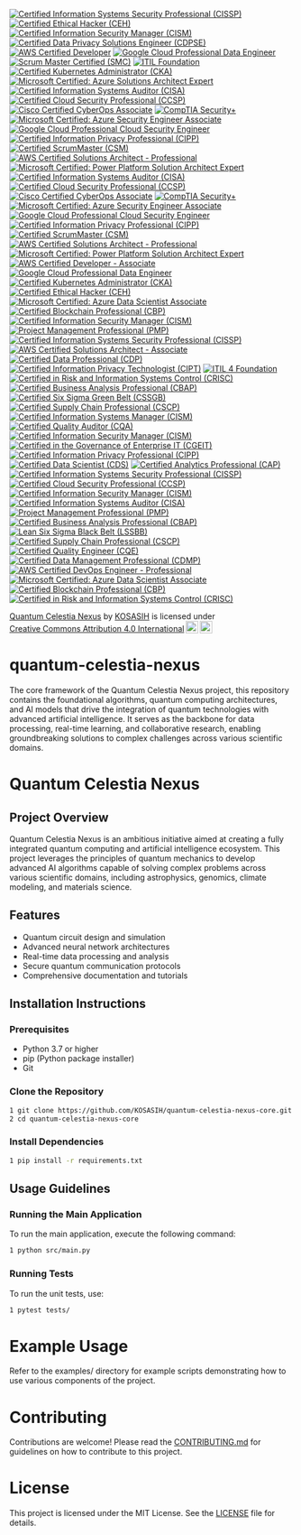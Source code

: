 [![Certified Information Systems Security Professional (CISSP)](https://img.shields.io/badge/CISSP-Certified-0072C6?style=flat&logo=isc2)](https://www.isc2.org/Certifications/CISSP)
[![Certified Ethical Hacker (CEH)](https://img.shields.io/badge/CEH-Certified-0072C6?style=flat&logo=ec-council)](https://www.eccouncil.org/programs/certified-ethical-hacker-ceh/)
[![Certified Information Security Manager (CISM)](https://img.shields.io/badge/CISM-Certified-0072C6?style=flat&logo=isaca)](https://www.isaca.org/credentialing/cism)
[![Certified Data Privacy Solutions Engineer (CDPSE)](https://img.shields.io/badge/CDPSE-Certified-0072C6?style=flat&logo=isaca)](https://www.isaca.org/credentialing/cdpse)
[![AWS Certified Developer](https://img.shields.io/badge/AWS%20Certified%20Developer-Certified-0072C6?style=flat&logo=amazonaws)](https://aws.amazon.com/certification/certified-developer-associate/)
[![Google Cloud Professional Data Engineer](https://img.shields.io/badge/Google%20Cloud%20Professional%20Data%20Engineer-Certified-0072C6?style=flat&logo=googlecloud)](https://cloud.google.com/certification/data-engineer)
[![Scrum Master Certified (SMC)](https://img.shields.io/badge/SMC-Certified-0072C6?style=flat&logo=scrum)](https://www.scrumstudy.com/certification/scrum-master-certified/)
[![ITIL Foundation](https://img.shields.io/badge/ITIL%20Foundation-Certified-0072C6?style=flat&logo=itil)](https://www.axelos.com/certifications/itil)
[![Certified Kubernetes Administrator (CKA)](https://img.shields.io/badge/CKA-Certified-0072C6?style=flat&logo=kubernetes)](https://www.cncf.io/certification/cka/)
[![Microsoft Certified: Azure Solutions Architect Expert](https://img.shields.io/badge/Microsoft%20Azure%20Solutions%20Architect%20Expert-Certified-0072C6?style=flat&logo=microsoft)](https://learn.microsoft.com/en-us/certifications/azure-solutions-architect/)
[![Certified Information Systems Auditor (CISA)](https://img.shields.io/badge/CISA-Certified-FF9900?style=flat&logo=isaca)](https://www.isaca.org/credentialing/cisa)
[![Certified Cloud Security Professional (CCSP)](https://img.shields.io/badge/CCSP-Certified-0072C6?style=flat&logo=isc2)](https://www.isc2.org/Certifications/CCSP)
[![Cisco Certified CyberOps Associate](https://img.shields.io/badge/CyberOps%20Associate-Certified-00A1E0?style=flat&logo=cisco)](https://www.cisco.com/c/en/us/training-events/training-certifications/certifications/associate/cyberops-associate.html)
[![CompTIA Security+](https://img.shields.io/badge/CompTIA%20Security%2B-Certified-5B8DF1?style=flat&logo=comptia)](https://www.comptia.org/certifications/security)
[![Microsoft Certified: Azure Security Engineer Associate](https://img.shields.io/badge/Azure%20Security%20Engineer%20Associate-Certified-0078D4?style=flat&logo=microsoft)](https://learn.microsoft.com/en-us/certifications/azure-security-engineer/)
[![Google Cloud Professional Cloud Security Engineer](https://img.shields.io/badge/Google%20Cloud%20Professional%20Cloud%20Security%20Engineer-Certified-4285F4?style=flat&logo=googlecloud)](https://cloud.google.com/certification/cloud-security-engineer)
[![Certified Information Privacy Professional (CIPP)](https://img.shields.io/badge/CIPP-Certified-FFB300?style=flat&logo=IAPP)](https://iapp.org/certify/cipp/)
[![Certified ScrumMaster (CSM)](https://img.shields.io/badge/CSM-Certified-FF6F20?style=flat&logo=scrum)](https://www.scrumalliance.org/get-certified/scrum-master-track/certified-scrummaster/)
[![AWS Certified Solutions Architect - Professional](https://img.shields.io/badge/AWS%20Certified%20Solutions%20Architect%20-%20Professional-CB4B4B?style=flat&logo=amazonaws)](https://aws.amazon.com/certification/certified-solutions-architect-professional/)
[![Microsoft Certified: Power Platform Solution Architect Expert](https://img.shields.io/badge/Microsoft%20Power%20Platform%20Solution%20Architect%20Expert-Certified-FFB900?style=flat&logo=microsoft)](https://learn.microsoft.com/en-us/certifications/power-platform-solution-architect/)
[![Certified Information Systems Auditor (CISA)](https://img.shields.io/badge/CISA-Certified-FF9900?style=flat&logo=isaca)](https://www.isaca.org/credentialing/cisa)
[![Certified Cloud Security Professional (CCSP)](https://img.shields.io/badge/CCSP-Certified-0072C6?style=flat&logo=isc2)](https://www.isc2.org/Certifications/CCSP)
[![Cisco Certified CyberOps Associate](https://img.shields.io/badge/CyberOps%20Associate-Certified-00A1E0?style=flat&logo=cisco)](https://www.cisco.com/c/en/us/training-events/training-certifications/certifications/associate/cyberops-associate.html)
[![CompTIA Security+](https://img.shields.io/badge/CompTIA%20Security%2B-Certified-5B8DF1?style=flat&logo=comptia)](https://www.comptia.org/certifications/security)
[![Microsoft Certified: Azure Security Engineer Associate](https://img.shields.io/badge/Azure%20Security%20Engineer%20Associate-Certified-0078D4?style=flat&logo=microsoft)](https://learn.microsoft.com/en-us/certifications/azure-security-engineer/)
[![Google Cloud Professional Cloud Security Engineer](https://img.shields.io/badge/Google%20Cloud%20Professional%20Cloud%20Security%20Engineer-Certified-4285F4?style=flat&logo=googlecloud)](https://cloud.google.com/certification/cloud-security-engineer)
[![Certified Information Privacy Professional (CIPP)](https://img.shields.io/badge/CIPP-Certified-FFB300?style=flat&logo=IAPP)](https://iapp.org/certify/cipp/)
[![Certified ScrumMaster (CSM)](https://img.shields.io/badge/CSM-Certified-FF6F20?style=flat&logo=scrum)](https://www.scrumalliance.org/get-certified/scrum-master-track/certified-scrummaster/)
[![AWS Certified Solutions Architect - Professional](https://img.shields.io/badge/AWS%20Certified%20Solutions%20Architect%20-%20Professional-CB4B4B?style=flat&logo=amazonaws)](https://aws.amazon.com/certification/certified-solutions-architect-professional/)
[![Microsoft Certified: Power Platform Solution Architect Expert](https://img.shields.io/badge/Microsoft%20Power%20Platform%20Solution%20Architect%20Expert-Certified-FFB900?style=flat&logo=microsoft)](https://learn.microsoft.com/en-us/certifications/power-platform-solution-architect/)
[![AWS Certified Developer - Associate](https://img.shields.io/badge/AWS%20Certified%20Developer%20-%20Associate-FF9900?style=flat&logo=amazonaws)](https://aws.amazon.com/certification/certified-developer-associate/)
[![Google Cloud Professional Data Engineer](https://img.shields.io/badge/Google%20Cloud%20Professional%20Data%20Engineer-Certified-DB4437?style=flat&logo=googlecloud)](https://cloud.google.com/certification/data-engineer)
[![Certified Kubernetes Administrator (CKA)](https://img.shields.io/badge/CKA-Certified-0072C6?style=flat&logo=kubernetes)](https://www.cncf.io/certification/cka/)
[![Certified Ethical Hacker (CEH)](https://img.shields.io/badge/CEH-Certified-00BFFF?style=flat&logo=ec-council)](https://www.eccouncil.org/programs/certified-ethical-hacker-ceh/)
[![Microsoft Certified: Azure Data Scientist Associate](https://img.shields.io/badge/Azure%20Data%20Scientist%20Associate-Certified-0078D4?style=flat&logo=microsoft)](https://learn.microsoft.com/en-us/certifications/azure-data-scientist/)
[![Certified Blockchain Professional (CBP)](https://img.shields.io/badge/CBP-Certified-4B0082?style=flat&logo=blockchain)](https://www.certifiedblockchainprofessional.com/)
[![Certified Information Security Manager (CISM)](https://img.shields.io/badge/CISM-Certified-0072C6?style=flat&logo=isaca)](https://www.isaca.org/credentialing/cism)
[![Project Management Professional (PMP)](https://img.shields.io/badge/PMP-Certified-0072B1?style=flat&logo=pmi)](https://www.pmi.org/certifications/project-management-pmp)
[![Certified Information Systems Security Professional (CISSP)](https://img.shields.io/badge/CISSP-Certified-8A2BE2?style=flat&logo=isc2)](https://www.isc2.org/Certifications/CISSP)
[![AWS Certified Solutions Architect - Associate](https://img.shields.io/badge/AWS%20Certified%20Solutions%20Architect%20-%20Associate-FF9900?style=flat&logo=amazonaws)](https://aws.amazon.com/certification/certified-solutions-architect-associate/)
[![Certified Data Professional (CDP)](https://img.shields.io/badge/CDP-Certified-0072C6?style=flat&logo=dam)](https://www.dama.org/certification/certified-data-professional)
[![Certified Information Privacy Technologist (CIPT)](https://img.shields.io/badge/CIPT-Certified-FFB300?style=flat&logo=IAPP)](https://iapp.org/certify/cipt/)
[![ITIL 4 Foundation](https://img.shields.io/badge/ITIL%204%20Foundation-Certified-5B8DF1?style=flat&logo=itil)](https://www.axelos.com/certifications/itil-4-foundation)
[![Certified in Risk and Information Systems Control (CRISC)](https://img.shields.io/badge/CRISC-Certified-FF6F20?style=flat&logo=isaca)](https://www.isaca.org/credentialing/crisc)
[![Certified Business Analysis Professional (CBAP)](https://img.shields.io/badge/CBAP-Certified-0072C6?style=flat&logo=IIBA)](https://www.iiba.org/certification/cbap/)
[![Certified Six Sigma Green Belt (CSSGB)](https://img.shields.io/badge/CSSGB-Certified-00BFFF?style=flat&logo=asq)](https://asq.org/cert/six-sigma-green-belt)
[![Certified Supply Chain Professional (CSCP)](https://img.shields.io/badge/CSCP-Certified-FF9900?style=flat&logo=apics)](https://www.apics.org/credentials-education/credentials/cscp)
[![Certified Information Systems Manager (CISM)](https://img.shields.io/badge/CISM-Certified-0072C6?style=flat&logo=isaca)](https://www.isaca.org/credentialing/cism)
[![Certified Quality Auditor (CQA)](https://img.shields.io/badge/CQA-Certified-FFB300?style=flat&logo=asq)](https://asq.org/cert/quality-auditor)
[![Certified Information Security Manager (CISM)](https://img.shields.io/badge/CISM-Certified-0072C6?style=flat&logo=isaca)](https://www.isaca.org/credentialing/cism)
[![Certified in the Governance of Enterprise IT (CGEIT)](https://img.shields.io/badge/CGEIT-Certified-FF6F20?style=flat&logo=isaca)](https://www.isaca.org/credentialing/cgeit)
[![Certified Information Privacy Professional (CIPP)](https://img.shields.io/badge/CIPP-Certified-FFB300?style=flat&logo=iapp)](https://iapp.org/certify/cipp/)
[![Certified Data Scientist (CDS)](https://img.shields.io/badge/CDS-Certified-0072C6?style=flat&logo=data-science)](https://www.datasciencecertification.org/)
[![Certified Analytics Professional (CAP)](https://img.shields.io/badge/CAP-Certified-0072C6?style=flat&logo=analytics)](https://www.certifiedanalytics.org/)
[![Certified Information Systems Security Professional (CISSP)](https://img.shields.io/badge/CISSP-Certified-8A2BE2?style=flat&logo=isc2)](https://www.isc2.org/Certifications/CISSP)
[![Certified Cloud Security Professional (CCSP)](https://img.shields.io/badge/CCSP-Certified-0072C6?style=flat&logo=isc2)](https://www.isc2.org/Certifications/CCSP)
[![Certified Information Security Manager (CISM)](https://img.shields.io/badge/CISM-Certified-0072C6?style=flat&logo=isaca)](https://www.isaca.org/credentialing/cism)
[![Certified Information Systems Auditor (CISA)](https://img.shields.io/badge/CISA-Certified-FF9900?style=flat&logo=isaca)](https://www.isaca.org/credentialing/cisa)
[![Project Management Professional (PMP)](https://img.shields.io/badge/PMP-Certified-0072B1?style=flat&logo=pmi)](https://www.pmi.org/certifications/project-management-pmp)
[![Certified Business Analysis Professional (CBAP)](https://img.shields.io/badge/CBAP-Certified-FFB300?style=flat&logo=iiba)](https://www.iiba.org/certification/cbap/)
[![Lean Six Sigma Black Belt (LSSBB)](https://img.shields.io/badge/LSSBB-Certified-00BFFF?style=flat&logo=asq)](https://asq.org/cert/six-sigma-black-belt)
[![Certified Supply Chain Professional (CSCP)](https://img.shields.io/badge/CSCP-Certified-FF9900?style=flat&logo=apics)](https://www.apics.org/credentials-education/credentials/cscp)
[![Certified Quality Engineer (CQE)](https://img.shields.io/badge/CQE-Certified-0072C6?style=flat&logo=asq)](https://asq.org/cert/quality-engineer)
[![Certified Data Management Professional (CDMP)](https://img.shields.io/badge/CDMP-Certified-0072C6?style=flat&logo=dama)](https://www.dama.org/certification/cdmp)
[![AWS Certified DevOps Engineer - Professional](https://img.shields.io/badge/AWS%20Certified%20DevOps%20Engineer%20-%20Professional-FF9900?style=flat&logo=amazonaws)](https://aws.amazon.com/certification/certified-devops-engineer-professional/)
[![Microsoft Certified: Azure Data Scientist Associate](https://img.shields.io/badge/Azure%20Data%20Scientist%20Associate-Certified-0078D4?style=flat&logo=microsoft)](https://learn.microsoft.com/en-us/certifications/azure-data-scientist/)
[![Certified Blockchain Professional (CBP)](https://img.shields.io/badge/CBP-Certified-4B0082?style=flat&logo=blockchain)](https://www.certifiedblockchainprofessional.com/)
[![Certified in Risk and Information Systems Control (CRISC)](https://img.shields.io/badge/CRISC-Certified-0072C6?style=flat&logo=isaca)](https://www.isaca.org/credentialing/crisc)

<p xmlns:cc="http://creativecommons.org/ns#" xmlns:dct="http://purl.org/dc/terms/"><a property="dct:title" rel="cc:attributionURL" href="https://github.com/KOSASIH/quantum-celestia-nexus/tree/main">Quantum Celestia Nexus</a> by <a rel="cc:attributionURL dct:creator" property="cc:attributionName" href="https://www.linkedin.com/in/kosasih-81b46b5a">KOSASIH</a> is licensed under <a href="https://creativecommons.org/licenses/by/4.0/?ref=chooser-v1" target="_blank" rel="license noopener noreferrer" style="display:inline-block;">Creative Commons Attribution 4.0 International<img style="height:22px!important;margin-left:3px;vertical-align:text-bottom;" src="https://mirrors.creativecommons.org/presskit/icons/cc.svg?ref=chooser-v1" alt=""><img style="height:22px!important;margin-left:3px;vertical-align:text-bottom;" src="https://mirrors.creativecommons.org/presskit/icons/by.svg?ref=chooser-v1" alt=""></a></p>

# quantum-celestia-nexus
The core framework of the Quantum Celestia Nexus project, this repository contains the foundational algorithms, quantum computing architectures, and AI models that drive the integration of quantum technologies with advanced artificial intelligence. It serves as the backbone for data processing, real-time learning, and collaborative research, enabling groundbreaking solutions to complex challenges across various scientific domains.

# Quantum Celestia Nexus

## Project Overview
Quantum Celestia Nexus is an ambitious initiative aimed at creating a fully integrated quantum computing and artificial intelligence ecosystem. This project leverages the principles of quantum mechanics to develop advanced AI algorithms capable of solving complex problems across various scientific domains, including astrophysics, genomics, climate modeling, and materials science.

## Features
- Quantum circuit design and simulation
- Advanced neural network architectures
- Real-time data processing and analysis
- Secure quantum communication protocols
- Comprehensive documentation and tutorials

## Installation Instructions

### Prerequisites
- Python 3.7 or higher
- pip (Python package installer)
- Git

### Clone the Repository

```bash
1 git clone https://github.com/KOSASIH/quantum-celestia-nexus-core.git
2 cd quantum-celestia-nexus-core
```

### Install Dependencies

```bash
1 pip install -r requirements.txt
```

## Usage Guidelines

### Running the Main Application

To run the main application, execute the following command:

```bash
1 python src/main.py
```

### Running Tests

To run the unit tests, use:

```bash
1 pytest tests/
```

# Example Usage

Refer to the examples/ directory for example scripts demonstrating how to use various components of the project.

# Contributing

Contributions are welcome! Please read the [CONTRIBUTING.md](CONTRIBUTING.md) for guidelines on how to contribute to this project.

# License

This project is licensed under the MIT License. See the [LICENSE](LICENSE) file for details.
